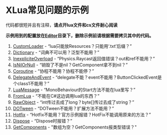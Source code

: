 # XLua常见问题的示例

代码都很短并且有注释，**请点开lua文件和cs文件耐心阅读**

**示例用到的配置放在[Editor](Editor)目录下，删除示例前请根据需要拷贝其中的代码。**

1. [CustomLoader](00_CustomLoader) - “lua只能放Resources？只能用‘.txt’后缀？”
1. [Dictionary](01_Dictionary) - “词典不可以用？泛型不能用？”
1. [InexpliciteOverload](02_InexpliciteOverload) - “Physics.Raycast返回值错误？out和ref不能用？”
1. [IsNilOrNull](03_IsNilOrNull) - “销毁了不是nil？GetComponent拿不到nil？”
1. [Coroutine](04_Coroutine) - “协程不能用？协程不能停？”
1. [DelegateAndEvent](05_DelegateAndEvent) - “delegate不能？event不能用？ButtonClickedEvent是个class1不能用？”
1. [LuaMessage](06_LuaMessage) - “MonoBehaviour的Start方法不能在lua里写？”
1. [FromLua](07_FromLua) - “不能在C#这边调用lua的东西？”
1. [RawObject](08_RawObject) - “int传过去成了long？byte[]传过去成了string？”
1. [DOTween](09_DOTween) - “DOTween不能用？扩展方法不能用？”
1. [Hotfix](10_Hotfix) - “Hotfix不能用？官方示例报错？HotFix不能调用原来的方法？”
1. [Dispose](11_Dispose) - “Dispose时报错？”
1. [GetComponents](12_GetComponents) - "数组为空？GetComponents报类型错误？"
